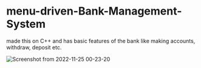 # menu-driven-Bank-Management-System
made this on C++ and has basic features of the bank like making accounts, withdraw, deposit etc.

![Screenshot from 2022-11-25 00-23-20](https://user-images.githubusercontent.com/90391256/203851612-f4e2b523-db69-41fc-9e0a-a40755d62f46.png)

